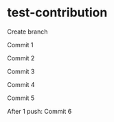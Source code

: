 # test-contribution

Create branch

Commit 1

Commit 2

Commit 3

Commit 4

Commit 5

After 1 push: Commit 6
